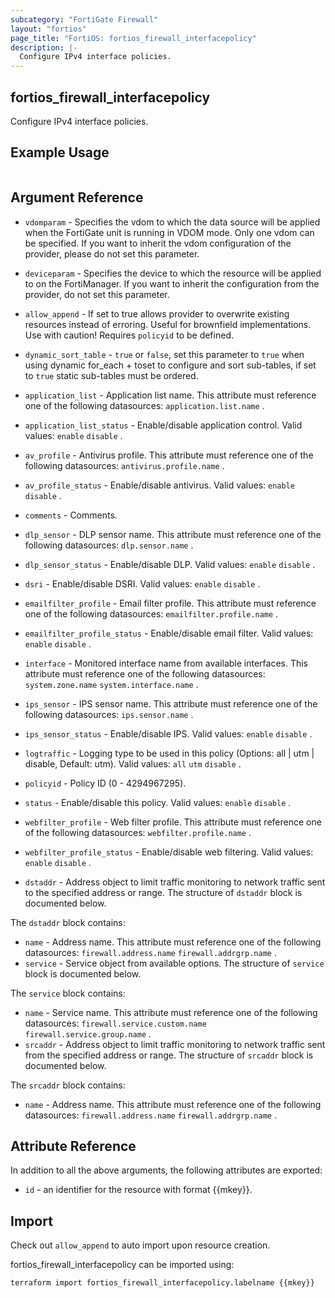 ```yaml
---
subcategory: "FortiGate Firewall"
layout: "fortios"
page_title: "FortiOS: fortios_firewall_interfacepolicy"
description: |-
  Configure IPv4 interface policies.
---
```


## fortios_firewall_interfacepolicy
Configure IPv4 interface policies.

## Example Usage

```hcl

```

## Argument Reference
* `vdomparam` - Specifies the vdom to which the data source will be applied when the FortiGate unit is running in VDOM mode. Only one vdom can be specified. If you want to inherit the vdom configuration of the provider, please do not set this parameter.
* `deviceparam` - Specifies the device to which the resource will be applied to on the FortiManager. If you want to inherit the configuration from the provider, do not set this parameter.
* `allow_append` - If set to true allows provider to overwrite existing resources instead of erroring. Useful for brownfield implementations. Use with caution! Requires `policyid` to be defined.
* `dynamic_sort_table` - `true` or `false`, set this parameter to `true` when using dynamic for_each + toset to configure and sort sub-tables, if set to `true` static sub-tables must be ordered.

* `application_list` - Application list name. This attribute must reference one of the following datasources: `application.list.name` .
* `application_list_status` - Enable/disable application control. Valid values: `enable` `disable` .
* `av_profile` - Antivirus profile. This attribute must reference one of the following datasources: `antivirus.profile.name` .
* `av_profile_status` - Enable/disable antivirus. Valid values: `enable` `disable` .
* `comments` - Comments.
* `dlp_sensor` - DLP sensor name. This attribute must reference one of the following datasources: `dlp.sensor.name` .
* `dlp_sensor_status` - Enable/disable DLP. Valid values: `enable` `disable` .
* `dsri` - Enable/disable DSRI. Valid values: `enable` `disable` .
* `emailfilter_profile` - Email filter profile. This attribute must reference one of the following datasources: `emailfilter.profile.name` .
* `emailfilter_profile_status` - Enable/disable email filter. Valid values: `enable` `disable` .
* `interface` - Monitored interface name from available interfaces. This attribute must reference one of the following datasources: `system.zone.name` `system.interface.name` .
* `ips_sensor` - IPS sensor name. This attribute must reference one of the following datasources: `ips.sensor.name` .
* `ips_sensor_status` - Enable/disable IPS. Valid values: `enable` `disable` .
* `logtraffic` - Logging type to be used in this policy (Options: all | utm | disable, Default: utm). Valid values: `all` `utm` `disable` .
* `policyid` - Policy ID (0 - 4294967295).
* `status` - Enable/disable this policy. Valid values: `enable` `disable` .
* `webfilter_profile` - Web filter profile. This attribute must reference one of the following datasources: `webfilter.profile.name` .
* `webfilter_profile_status` - Enable/disable web filtering. Valid values: `enable` `disable` .
* `dstaddr` - Address object to limit traffic monitoring to network traffic sent to the specified address or range. The structure of `dstaddr` block is documented below.

The `dstaddr` block contains:

* `name` - Address name. This attribute must reference one of the following datasources: `firewall.address.name` `firewall.addrgrp.name` .
* `service` - Service object from available options. The structure of `service` block is documented below.

The `service` block contains:

* `name` - Service name. This attribute must reference one of the following datasources: `firewall.service.custom.name` `firewall.service.group.name` .
* `srcaddr` - Address object to limit traffic monitoring to network traffic sent from the specified address or range. The structure of `srcaddr` block is documented below.

The `srcaddr` block contains:

* `name` - Address name. This attribute must reference one of the following datasources: `firewall.address.name` `firewall.addrgrp.name` .

## Attribute Reference

In addition to all the above arguments, the following attributes are exported:
* `id` - an identifier for the resource with format {{mkey}}.

## Import

Check out `allow_append` to auto import upon resource creation.

fortios_firewall_interfacepolicy can be imported using:
```sh
terraform import fortios_firewall_interfacepolicy.labelname {{mkey}}
```
